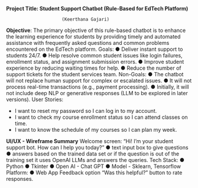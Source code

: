 **Project Title: Student Support Chatbot (Rule-Based for EdTech Platform)**
                         
                         (Keerthana Gajari)



**Objective**:
The primary objective of this rule-based chatbot is to enhance the learning experience for students by providing timely and automated assistance with frequently asked questions and common problems encountered on the EdTech platform.
Goals:
● Deliver instant support to students 24/7.
● Help resolve common student issues like login failures, enrollment status, and
assignment submission errors.
● Improve student experience by reducing waiting times for help.
● Reduce the number of support tickets for the student services team.
Non-Goals:
● The chatbot will not replace human support for complex or escalated issues.
● It will not process real-time transactions (e.g., payment processing).
● Initially, it will not include deep NLP or generative responses (LLM to be explored in
later versions).
User Stories:
- I want to reset my password so I can log in to my account.
- I want to check my course enrollment status so I can attend classes on time.
- I want to know the schedule of my courses so I can plan my week.

**UI/UX - Wireframe Summary**
Welcome screen: “Hi! I’m your student support bot. How can I help you today?”
● text input box to give questions
● answers based on the trained data set or if the question is out of the training set it uses
OpenAI LLMs and answers the queries.
Tech Stack:
● Python
● Tkinter
● Open AI - Chat GPT
● Model - Sklearn, Tensorflow
Platform:
● Web App
Feedback option “Was this helpful?” button to rate responses.
